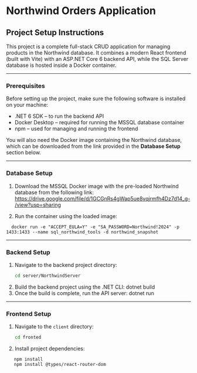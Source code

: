 # Northwind Orders Application

## Project Setup Instructions

This project is a complete full-stack CRUD application for managing products in the Northwind database. It combines a modern React frontend (built with Vite) with an ASP.NET Core 6 backend API, while the SQL Server database is hosted inside a Docker container.

---

### Prerequisites

Before setting up the project, make sure the following software is installed on your machine:

- .NET 6 SDK – to run the backend API
- Docker Desktop – required for running the MSSQL database container
- npm – used for managing and running the frontend

You will also need the Docker image containing the Northwind database, which can be downloaded from the link provided in the **Database Setup** section below.

---

### Database Setup

1. Download the MSSQL Docker image with the pre-loaded Northwind database from the following link:  
  https://drive.google.com/file/d/1GCGnRs4gWap5ue8vqjrmfh4Dz7d14_g-/view?usp=sharing

2. Run the container using the loaded image:
```
  docker run -e "ACCEPT_EULA=Y" -e "SA_PASSWORD=Northwind!2024" -p 1433:1433 --name sql_northwind_tools -d northwind_snapshot
```
---

### Backend Setup

1. Navigate to the backend project directory:
   ```sh
   cd server/NorthwindServer
2. Build the backend project using the .NET CLI:
   dotnet build
3. Once the build is complete, run the API server:
   dotnet run

---

### Frontend Setup

1. Navigate to the `client` directory:
   ```sh
   cd fronted
   ```
2. Install project dependencies:
```
   npm install
   npm install @types/react-router-dom
```
   
